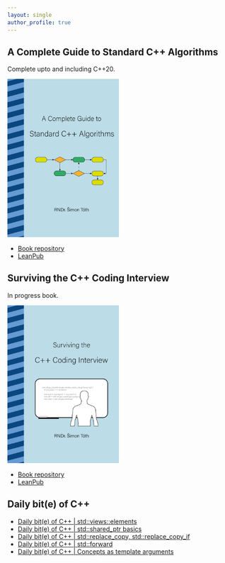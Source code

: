 ```yaml
---
layout: single
author_profile: true
---
```


## A Complete Guide to Standard C++ Algorithms

Complete upto and including C++20.

[<img src="assets/images/book_algorithms_cover.png" width="50%">](https://leanpub.com/cpp-algorithms-guide)

- [Book repository](https://github.com/HappyCerberus/book-cpp-algorithms)
- [LeanPub](https://leanpub.com/cpp-algorithms-guide)

## Surviving the C++ Coding Interview

In progress book.

[<img src="assets/images/book_coding_interview_cover.png" width="50%">](https://leanpub.com/cpp-coding-interview)

- [Book repository](https://leanpub.com/cpp-coding-interview)
- [LeanPub](https://leanpub.com/cpp-coding-interview)

## Daily bit(e) of C++

<ul>
<!-- SUBSTACK:START --><li><a href="https://medium.com/@simontoth/daily-bit-e-of-c-std-views-elements-50d3c9b2be0e?source=rss-1e1de1006a93------2">Daily bit&lpar;e&rpar; of C++ | std::views::elements</a></li><li><a href="https://medium.com/@simontoth/daily-bit-e-of-c-std-shared-ptr-basics-bc62c22ce98f?source=rss-1e1de1006a93------2">Daily bit&lpar;e&rpar; of C++ | std::shared_ptr basics</a></li><li><a href="https://medium.com/@simontoth/daily-bit-e-of-c-std-replace-copy-std-replace-copy-if-3f7496492aaf?source=rss-1e1de1006a93------2">Daily bit&lpar;e&rpar; of C++ | std::replace_copy, std::replace_copy_if</a></li><li><a href="https://medium.com/@simontoth/daily-bit-e-of-c-std-forward-c86cceffc3bc?source=rss-1e1de1006a93------2">Daily bit&lpar;e&rpar; of C++ | std::forward</a></li><li><a href="https://medium.com/@simontoth/daily-bit-e-of-c-concepts-as-template-arguments-48b52f9e5a78?source=rss-1e1de1006a93------2">Daily bit&lpar;e&rpar; of C++ | Concepts as template arguments</a></li><!-- SUBSTACK:END -->
</ul>